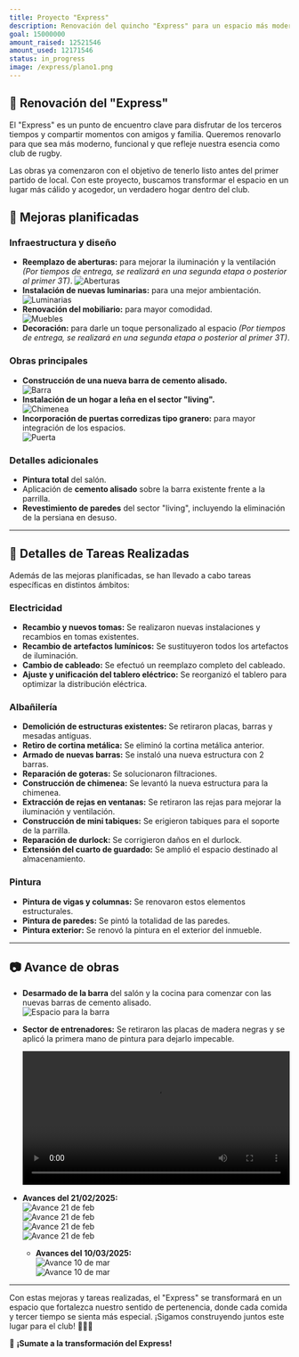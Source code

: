 ```yaml
---
title: Proyecto "Express"
description: Renovación del quincho "Express" para un espacio más moderno y funcional.
goal: 15000000
amount_raised: 12521546
amount_used: 12171546
status: in_progress
image: /express/plano1.png
---
```


## 🏉 Renovación del "Express"

El "Express" es un punto de encuentro clave para disfrutar de los terceros tiempos y compartir momentos con amigos y familia. Queremos renovarlo para que sea más moderno, funcional y que refleje nuestra esencia como club de rugby.

Las obras ya comenzaron con el objetivo de tenerlo listo antes del primer partido de local. Con este proyecto, buscamos transformar el espacio en un lugar más cálido y acogedor, un verdadero hogar dentro del club.

## 🔨 Mejoras planificadas

### Infraestructura y diseño

- **Reemplazo de aberturas:** para mejorar la iluminación y la ventilación _(Por tiempos de entrega, se realizará en una segunda etapa o posterior al primer 3T)_.
  ![Aberturas](/express/aberturas.png)
- **Instalación de nuevas luminarias:** para una mejor ambientación.  
  ![Luminarias](/express/luminarias.png)
- **Renovación del mobiliario:** para mayor comodidad.  
  ![Muebles](/express/muebles.png)
- **Decoración:** para darle un toque personalizado al espacio _(Por tiempos de entrega, se realizará en una segunda etapa o posterior al primer 3T)_.

### Obras principales

- **Construcción de una nueva barra de cemento alisado.**  
  ![Barra](/express/barra.png)
- **Instalación de un hogar a leña en el sector "living".**  
  ![Chimenea](/express/chimenea.png)
- **Incorporación de puertas corredizas tipo granero:** para mayor integración de los espacios.  
  ![Puerta](/express/puerta.png)

### Detalles adicionales

- **Pintura total** del salón.
- Aplicación de **cemento alisado** sobre la barra existente frente a la parrilla.
- **Revestimiento de paredes** del sector "living", incluyendo la eliminación de la persiana en desuso.

---

## 🔌 Detalles de Tareas Realizadas

Además de las mejoras planificadas, se han llevado a cabo tareas específicas en distintos ámbitos:

### Electricidad

- **Recambio y nuevos tomas:** Se realizaron nuevas instalaciones y recambios en tomas existentes.
- **Recambio de artefactos lumínicos:** Se sustituyeron todos los artefactos de iluminación.
- **Cambio de cableado:** Se efectuó un reemplazo completo del cableado.
- **Ajuste y unificación del tablero eléctrico:** Se reorganizó el tablero para optimizar la distribución eléctrica.

### Albañilería

- **Demolición de estructuras existentes:** Se retiraron placas, barras y mesadas antiguas.
- **Retiro de cortina metálica:** Se eliminó la cortina metálica anterior.
- **Armado de nuevas barras:** Se instaló una nueva estructura con 2 barras.
- **Reparación de goteras:** Se solucionaron filtraciones.
- **Construcción de chimenea:** Se levantó la nueva estructura para la chimenea.
- **Extracción de rejas en ventanas:** Se retiraron las rejas para mejorar la iluminación y ventilación.
- **Construcción de mini tabiques:** Se erigieron tabiques para el soporte de la parrilla.
- **Reparación de durlock:** Se corrigieron daños en el durlock.
- **Extensión del cuarto de guardado:** Se amplió el espacio destinado al almacenamiento.

### Pintura

- **Pintura de vigas y columnas:** Se renovaron estos elementos estructurales.
- **Pintura de paredes:** Se pintó la totalidad de las paredes.
- **Pintura exterior:** Se renovó la pintura en el exterior del inmueble.

---

## 📷 Avance de obras

- **Desarmado de la barra** del salón y la cocina para comenzar con las nuevas barras de cemento alisado.  
  ![Espacio para la barra](/express/avance1.png)
- **Sector de entrenadores:** Se retiraron las placas de madera negras y se aplicó la primera mano de pintura para dejarlo impecable.

  <video controls style="width: 100%; max-width: 600px; margin: auto;">
    <source src="/express/avance2.webm">
  </video>

- **Avances del 21/02/2025:**  
  ![Avance 21 de feb](/express/express_21-02-2025_1.jpeg)  
  ![Avance 21 de feb](/express/express_21-02-2025_2.jpeg)  
  ![Avance 21 de feb](/express/express_21-02-2025_3.jpeg)  
  ![Avance 21 de feb](/express/express_21-02-2025_4.jpeg)

  - **Avances del 10/03/2025:**  
    ![Avance 10 de mar](/express/express_10-03-2025_1.jpeg)  
    ![Avance 10 de mar](/express/express_10-03-2025_2.jpeg)

---

Con estas mejoras y tareas realizadas, el "Express" se transformará en un espacio que fortalezca nuestro sentido de pertenencia, donde cada comida y tercer tiempo se sienta más especial. ¡Sigamos construyendo juntos este lugar para el club! 💙🏉🔥

🚀 **¡Sumate a la transformación del Express!**
